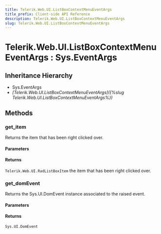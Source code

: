 ```yaml
---
title: Telerik.Web.UI.ListBoxContextMenuEventArgs
title_prefix: Client-side API Reference
description: Telerik.Web.UI.ListBoxContextMenuEventArgs
slug: Telerik.Web.UI.ListBoxContextMenuEventArgs
---
```


# Telerik.Web.UI.ListBoxContextMenuEventArgs : Sys.EventArgs 

## Inheritance Hierarchy

* Sys.EventArgs
* *[Telerik.Web.UI.ListBoxContextMenuEventArgs]({%slug Telerik.Web.UI.ListBoxContextMenuEventArgs%})*


## Methods

###  get_item

Returns the item that has been right clicked over. 

#### Parameters

#### Returns

`Telerik.Web.UI.RadListBoxItem` the item that has been right clicked over. 


### get_domEvent

Returns the Sys.UI.DomEvent instance associated to the raised event.

#### Parameters

#### Returns

`Sys.UI.DomEvent` 


